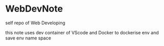 # WebDevNote
self repo of Web Developing

this note uses dev container of VScode and Docker to dockerise env and save env name space
